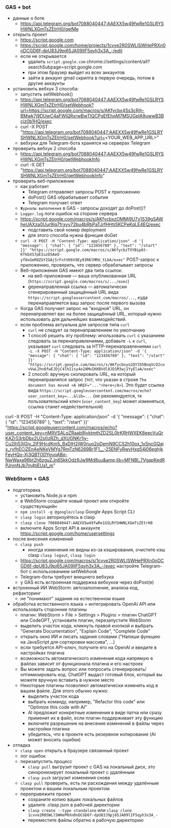 ### GAS + bot
* данные о боте
  + https://api.telegram.org/bot7088040447:AAEXX5w49fwRe1GSLRYSHWNLXGmTsZEtrH0/getMe 
* открыть проект
  + https://script.google.com
  + https://script.google.com/home/projects/1cvve2R0SWLlSWHePRXn0nDCGD6f-dpU83J9pj65JA09lIF5qyh3x3A_-/edit 
  + если не открывается
    - удалить `script.google.com` chrome://settings/content/all?searchSubpage=script.google.com
    - при этом браузер выйдет из всех аккаунтов
    - зайти в аккаунт gmail скрипта в первую очередь, потом в другие аккаунты
* установить вебхук 3 способа:
  + запустить setWebhook()
  + https://api.telegram.org/bot7088040447:AAEXX5w49fwRe1GSLRYSHWNLXGmTsZEtrH0/setWebhook?url=https://script.google.com/macros/s/AKfycbx4Ss3cRjh-BMwk7j9DUwC4aFWjQRxrwBwTlQCPgEfEhqM7MSUGplA9uwwB3Bcjz0b1HQ/exec
  + curl -X POST "https://api.telegram.org/bot7088040447:AAEXX5w49fwRe1GSLRYSHWNLXGmTsZEtrH0/setWebhook?url=<YOUR_WEB_APP_URL>"
  + вебхуки для Telegram-бота хранятся на серверах Telegram
* проверить вебхук 2 способа
  + https://api.telegram.org/bot7088040447:AAEXX5w49fwRe1GSLRYSHWNLXGmTsZEtrH0/getWebhookInfo 
  + curl -X GET "https://api.telegram.org/bot7088040447:AAEXX5w49fwRe1GSLRYSHWNLXGmTsZEtrH0/getWebhookInfo"
* проверить веб-приложение
  + как работает
    - Telegram отправляет запросы POST к приложению
    - doPost() GAS обрабатывает события 
    - Telegram получает ответ
  + `Журналы выполнения` в GAS - запросы доходят до doPost()?
  + `Logger.log` логи ошибок на стороне сервера
  + https://script.google.com/macros/s/AKfycbxzOMMj9U7v1S39gSAWheUAXza0Uur9Iq7frxyv72bu4bRbPaTJrfHHtjSKCPeKqLE4EQ/exec
    - подставить свой номер deployment
    - для этого способа нужна фрнкция doGet
  + `curl -X POST -H "Content-Type: application/json" -d '{ "message": { "chat": { "id": "123456789" }, "text": "/start" }}' "https://script.google.com/macros/s/AKfycbzTXYBip6t-KTkbXS7pEIuzD5AeO-yfOxGeR0ZGY2GAjSrFxtVK6V9Ey93R6lMRU_tLbA/exec"` POST-запрос к приложению, проверить, что сервер обрабатывает запросы
  + Веб-приложения GAS имеют два типа ссылок:
    - на веб-приложение — ваша опубликованная URL (`https://script.google.com/macros/s/.../exec`)
    -  gеренаправленная ссылка — автоматически сгенерированный защищённый URL вида `https://script.googleusercontent.com/macros/...`, куда перенаправляется ваш запрос после первого вызова
  + Когда GAS получает запрос на "входной" URL, он перенаправляет вас на более защищённый URL, который нужно использовать для дальнейших взаимодействий.
  + если проблема актуальна для запросов типа `curl`
    - `curl` не следует за перенаправлением по умолчанию
    - 1 способ решить эту проблему: ипользовать `curl` с указанием следовать за перенаправлениями, добавьте `-L` к `curl`, указывает `curl` следовать за HTTP-перенаправлениями
`curl -L -X POST -H "Content-Type: application/json" -d '{ "message": { "chat": { "id": "123456789" }, "text": "/start" }}' "https://script.google.com/macros/s/AKfycbxyo2QY35hBoqVcO2covVwL2hn0fwEJDjC4lhIisy4o2AMoIKKBVdl8JD1M3wj1YyElaA/exec"`
    - 2 способ: вручную скопировать URL, на который перенаправлялся запрос (тот, что указан в строке `The document has moved <A HREF="...">here</A>`). Это будет ссылка вида `https://script.googleusercontent.com/macros/echo?user_content_key=...&lib=...` (не рекомендуется, тк пользовательский ключ (`user_content_key`) может изменяться, ссылка станет недействительной)

curl -X POST -H "Content-Type: application/json" -d '{ "message": { "chat": { "id": "123456789" }, "text": "/start" }}' "https://script.googleusercontent.com/macros/echo?user_content_key=nM9VSALqZRaab9lvktmthZD2SL0lrKRHWXEK8eecVuQrKAZr53rbDbx2U2s0zRZh_dXUGNKr1iy-Cu2lh53jGjy_2lF9HcdKm5_BxDlH2jW0nuo2oDemN9CCS2h10ox_1xSncGQajx_ryfhECjZEnAeNKeVMYg7RmTzN6269Br1F1__-25ENFyRwvHxg54i06eghjkFevHQo-Xj3QBTODYgvqABq-NwWaxa96bt2h6zguZJn6SkkOdz9Jw9Md8uu&amp;lib=MFNBI_7VgapKedRPJnmNJb7m4tjEUa1_m"

### WebStorm + GAS
* подготорвка
  + установить Node.js и npm
  + в WebStorm создайте новый проект или откройте существующийн
  + `npm install -g @google/clasp` Google Apps Script CLI 
  + `clasp login` авторизуйтесь в clasp 
  + `clasp clone 7088040447:AAEXX5w49fwRe1GSLRYSHWNLXGmTsZEtrH0`
  + включите Apps Script API в аккаунте https://script.google.com/home/usersettings
* после внесения изменений
  + `clasp push`
    - иногда изменения не видны из-за кэширования, очистите кэш clasp `clasp logout`, `clasp login`
  + https://script.google.com/macros/s/1cvve2R0SWLlSWHePRXn0nDCGD6f-dpU83J9pj65JA09lIF5qyh3x3A_-/exec настройте Telegram-бот с использованием setWebhook
  + Telegram-боты требуют внешнего вебхука
  + у GAS есть встроенная поддержка вебхуков через doPost(e)
* встроенный ИИ WebStorm: автозаполнение, анализа код, рефакторинг
  + не "понимают" задания на естественном языке
* обработка естественного языка = интегрировать OpenAI API или использовать сторонние плагины
  + плагин: WebStorm > File > Settings > Plugins > плагин ChatGPT или CodeGPT, установите плагин, перезапустите WebStorm
  + выделить участок кода, кликнуть правой кнопкой и выбрать "Generate Documentation", "Explain Code", "Complete Code"
  + открыть окно ИИ и писать задания словами ("Напиши функцию на JavaScript для сортировки массива", ...)
  + если требуется API-ключ, получите его на OpenAI и введите в настройках плагина
  + возможность автоматического изменения кода напрямую в файлах зависит от функционала плагина и его настроек
  + Вы можете задать вопрос или попросить сгенерировать/оптимизировать код. ChatGPT выдаст готовый блок, который вы можете вручную вставить в нужное место
  + Некоторые плагины позволяют автоматически изменять код в вашем файле. Для этого обычно нужно:
    - выделить участок кода
    - выбрать команду, например, "Refactor this code" или "Optimize this code with AI"
    - AI предложит конкретные изменения в виде патча или сразу применит их в файл, если плагин поддерживает эту функцию
    - включите разрешение на внесение изменений в файлы через настройки плагина
    - убедитесь, что в проекте есть резервное копирование (AI может вносить ошибки)
* отладка
  + `clasp open` открыть в браузере связанный проект
  + лог ошибок
  + перезапустить процесс
    - `clasp pull` выгрузит проект с GAS на локальный диск, это синхронизирует локальный проект с удалённым
    - `clasp push` загрузит изменения снова
  + `clasp pull` проверить, есть ли расхождения между удалённым проектом и вашим локальным проектом
  + перепривяжите проект
    - сохраните копию ваших локальных файлов
    - удалите .clasp.json в рабочей директории
    - `clasp create --type standalone` или `clasp clone 1cvve2R0SWLlSWHePRXn0nDCGD6f-dpU83J9pj65JA09lIF5qyh3x3A_-`
    - переместите файлы обратно в рабочую директорию
